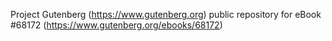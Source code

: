Project Gutenberg (https://www.gutenberg.org) public repository for
eBook #68172 (https://www.gutenberg.org/ebooks/68172)
